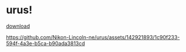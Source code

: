 # urus!
[download](https://github.com/Nikon-Lincoln-ne/urus/assets/142921893/83756057-6f3f-4d79-87b1-492b4fa24115)


https://github.com/Nikon-Lincoln-ne/urus/assets/142921893/1c90f233-594f-4a3e-b5ca-b90ada3813cd

